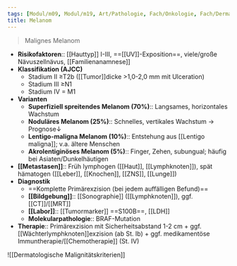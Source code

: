 ```yaml
---
tags: [Modul/m09, Modul/m19, Art/Pathologie, Fach/Onkologie, Fach/Dermatologie]
title: Melanom
---
```

> Malignes Melanom
- **Risikofaktoren**:: [[Hauttyp]] I-III, ==[[UV]]-Exposition==, viele/große Nävuszellnävus, [[Familienanamnese]]
- **Klassifikation (AJCC)** 
	- Stadium II ≥T2b ([[Tumor]]dicke >1,0-2,0 mm mit Ulceration)
	- Stadium III ≥N1
	- Stadium IV = M1
- **Varianten**
	- **Superfiziell spreitendes Melanom (70%)**:: Langsames, horizontales Wachstum
	- **Noduläres Melanom (25%)**:: Schnelles, vertikales Wachstum -> Prognose↓
	- **Lentigo-maligna Melanom (10%)**:: Entstehung aus [[Lentigo maligna]]; v.a. ältere Menschen
	- **Akrolentiginöses Melanom (5%)**:: Finger, Zehen, subungual; häufig bei Asiaten/Dunkelhäutigen
- **[[Metastasen]]**:: Früh lymphogen ([[Haut]], [[Lymphknoten]]), spät hämatogen ([[Leber]], [[Knochen]], [[ZNS]], [[Lunge]])
- **Diagnostik**
	- ==Komplette Primärexzision (bei jedem auffälligen Befund)==
	- **[[Bildgebung]]**:: [[Sonographie]] ([[Lymphknoten]]), ggf. [[CT]]/[[MRT]]
	- **[[Labor]]**:: [[Tumormarker]] ==S100B==, [[LDH]]
	- **Molekularpathologie**:: BRAF-Mutation
- **Therapie**:: Primärexzision mit Sicherheitsabstand 1-2 cm + ggf. [[Wächterlymphknoten]]exzision (ab St. Ib) + ggf. medikamentöse Immuntherapie/[[Chemotherapie]] (St. IV)

![[Dermatologische Malignitätskriterien]]